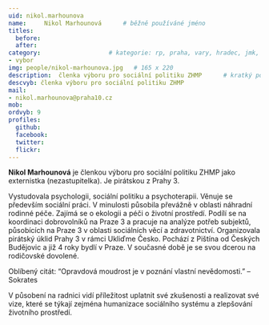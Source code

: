 ```yaml
---
uid: nikol.marhounova
name:     Nikol Marhounová  	# běžně používáné jméno
titles:
  before: 
  after:
category:                 	# kategorie: rp, praha, vary, hradec, jmk, senat
- vybor
img: people/nikol-marhounova.jpg   # 165 x 220
description:  členka výboru pro sociální politiku ZHMP    	# kratký popis, max 160 znaků
descvyb: členka výboru pro sociální politiku ZHMP
mail:
- nikol.marhounova@praha10.cz
mob:
ordvyb: 9
profiles:
  github:       
  facebook:    
  twitter: 		  
  flickr:		  
---
```


**Nikol Marhounová** je členkou výboru pro sociální politiku ZHMP jako externistka (nezastupitelka). Je pirátskou z Prahy 3. 

Vystudovala psychologii, sociální politiku a psychoterapii. Věnuje se především sociální práci. V minulosti působila převážně v oblasti náhradní rodinné péče. Zajímá se o ekologii a péči o životní prostředí. Podílí se na koordinaci dobrovolníků na Praze 3 a pracuje na analýze potřeb subjektů, působících na Praze 3 v oblasti sociálních věcí a zdravotnictví. Organizovala pirátský úklid Prahy 3 v rámci Ukliďme Česko. Pochází z Pištína od Českých Budějovic a již 4 roky bydlí v Praze. V současné době je se svou dcerou na rodičovské dovolené.

Oblíbený citát: “Opravdová moudrost je v poznání vlastní nevědomosti.” – Sokrates

V působení na radnici vidí příležitost uplatnit své zkušenosti a realizovat své vize, které se týkají zejména humanizace sociálního systému a zlepšování životního prostředí.
